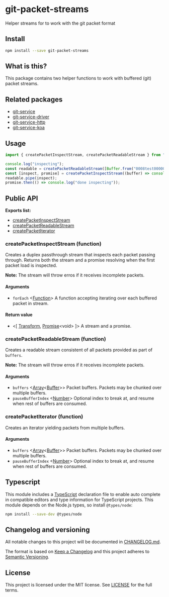 # git-packet-streams

Helper streams for to work with the git packet format

## Install

```sh
npm install --save git-packet-streams
```

## What is this?

This package contains two helper functions to work with buffered (git) packet streams.

## Related packages

- [git-service](.)
- [git-service-driver](.)
- [git-service-http](.)
- [git-service-koa](.)

## Usage

```js
import { createPacketInspectStream, createPacketReadableStream } from "git-packet-streams";

console.log("inspecting");
const readable = createPacketReadableStream([Buffer.from("0008test00000007abc")]);
const [inspect, promise] = createPacketInspectStream((buffer) => console.log(buffer.toString("utf8", 4));
readable.pipe(inspect);
promise.then(() => console.log("done inspecting"));
```

## Public API

**Exports list:**

- [createPacketInspectStream](.)
- [createPacketReadableStream](.)
- [createPacketIterator](.)

### **createPacketInspectStream** (function)

Creates a duplex passthrough stream that inspects each packet passing through.
Returns both the stream and a promise resolving when the first packet load is
inspected.

**Note:** The stream will throw erros if it receives incomplete packets.

#### Arguments

- `forEach`
  \<[Function](.)>
  A function accepting iterating over each buffered packet in stream.

#### Return value

- \<\[ [Transform](.), [Promise](.)\<void> \]>
  A stream and a promise.

### **createPacketReadableStream** (function)

Creates a readable stream consistent of all packets provided as part of `buffers`.

**Note:** The stream will throw erros if it receives incomplete packets.

#### Arguments

- `buffers`
  \<[Array](.)\<[Buffer](.)>>
  Packet buffers. Packets may be chunked over multiple buffers.
- `pauseBufferIndex`
  \<[Number](.)>
  Optional index to break at, and resume when rest of buffers are consumed.

### **createPacketIterator** (function)

Creates an iterator yielding packets from multiple buffers.

#### Arguments

- `buffers`
  \<[Array](.)\<[Buffer](.)>>
  Packet buffers. Packets may be chunked over multiple buffers.
- `pauseBufferIndex`
  \<[Number](.)>
  Optional index to break at, and resume when rest of buffers are consumed.

## Typescript

This module includes a [TypeScript](https://www.typescriptlang.org/)
declaration file to enable auto complete in compatible editors and type
information for TypeScript projects. This module depends on the Node.js
types, so install `@types/node`:

```sh
npm install --save-dev @types/node
```

## Changelog and versioning

All notable changes to this project will be documented in [CHANGELOG.md](./CHANGELOG.md).

The format is based on [Keep a Changelog](http://keepachangelog.com/en/1.0.0/)
and this project adheres to [Semantic Versioning](http://semver.org/spec/v2.0.0.html).

## License

This project is licensed under the MIT license. See [LICENSE](./LICENSE) for the full terms.
